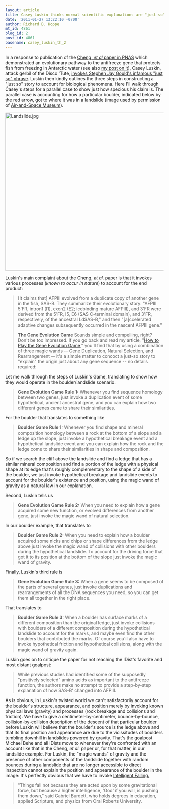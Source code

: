 ```yaml
---
layout: article
title: Casey Luskin thinks normal scientific explanations are "just so" stories
date: '2011-01-27 13:22:10 -0700'
author: Richard B. Hoppe
mt_id: 4861
blog_id: 2
post_id: 4861
basename: casey_luskin_th_2
---
```

In a response to publication of the [Cheng, _et al_ paper in PNAS](http://www.pnas.org/content/107/50/21593.abstract?sid=c12a7d0a-07fd-4458-851d-d83bd7210112) which demonstrated an evolutionary pathway to the antifreeze gene that protects fish from freezing in Antarctic water (see also [my post on it](http://pandasthumb.org/archives/2011/01/gene-duplicatio-1.html)), Casey Luskin, attack gerbil of the Disco 'Tute, [ invokes Stephen Jay Gould's infamous "just so" phrase](http://www.evolutionnews.org/2011/01/a_fishy_story_about_antifreeze043141.html).  Luskin then kindly outlines the three steps in constructing a "just so" story to account for biological phenomena.  Here I'll walk through Casey's steps for a parallel case to show just how specious his claim is.  The parallel case is accounting for how a particular boulder, indicated below by the red arrow, got to where it was in a landslide (image used by permission of [Air-and-Space Museum](http://www.air-and-space.com/home.htm)).

<img src="{{ site.baseurl }}/uploads/2011/Landslide.jpg" alt="Landslide.jpg" width="756" height="501" />

Luskin's main complaint about the Cheng, _et al._ paper is that it invokes various processes (_known to occur in nature_) to account for the end product:

> \[It claims that\] AFPIII evolved from a duplicate copy of another gene in the fish, SAS-B. They summarize their evolutionary story: "AFPIII 5'FR, intron1 (I1), exon2 (E2; icebinding mature AFPIII), and 3'FR were derived from the 5'FR, I5, E6 (SAS C-terminal domain), and 3'FR, respectively, of the ancestral LdSAS-B," and then "\[a\]ccelerated adaptive changes subsequently occurred in the nascent AFPIII gene."
> 
> **The Gene Evolution Game**
> Sounds simple and compelling, right? Don't be too impressed. If you go back and read my article, "[How to Play the Gene Evolution Game](http://www.evolutionnews.org/2010/02/how_to_play_the_gene_evolution032141.html)," you'll find that by using a combination of three magic wands -- Gene Duplication, Natural Selection, and Rearrangement -- it's a simple matter to concoct a just-so story to "explain" the origin just about any gene sequence -- no details required:

Let me walk through the steps of Luskin's Game, translating to show how they would operate in the boulder/landslide scenario.

> **Gene Evolution Game Rule 1:** Whenever you find sequence homology between two genes, just invoke a duplication event of some hypothetical, ancient ancestral gene, and you can explain how two different genes came to share their similarities.

For the boulder that translates to something like

> **Boulder Game Rule 1:** Whenever you find shape and mineral composition homology between a rock at the bottom of a slope and a ledge up the slope, just invoke a hypothetical breakage event and a hypothetical landslide event and you can explain how the rock and the ledge come to share their similarities in shape and composition.

So if we search the cliff above the landslide and find a ledge that has a similar mineral composition and find a portion of the ledge with a physical shape at its edge that's roughly complementary to the shape of a side of the boulder, we just invoke  hypothetical breakage and landslide events to account for the boulder's existence and position, using the magic wand of gravity as a natural law in our explanation.

Second, Luskin tells us 

> **Gene Evolution Game Rule 2:** When you need to explain how a gene acquired some new function, or evolved differences from another gene, just invoke the magic wand of natural selection. 

In our boulder example, that translates to

> **Boulder Game Rule 2:** When you need to explain how a boulder acquired some nicks and chips or shape differences from the ledge above just invoke the magic wand of collisions with other boulders during the hypothetical landslide.  To account for the driving force that got it to its position at the bottom of the slope just invoke the magic wand of gravity.

Finally, Luskin's third rule is

> **Gene Evolution Game Rule 3:** When a gene seems to be composed of the parts of several genes, just invoke duplications and rearrangements of all the DNA sequences you need, so you can get them all together in the right place.

That translates to

> **Boulder Game Rule 3:** When a boulder has surface marks of a different composition than the original ledge, just invoke collisions with boulders of a different composition during the hypothetical landslide to account for the marks, and maybe even find the other boulders that contributed the marks.  Of course you'll also have to invoke hypothetical friction and hypothetical collisions, along with the magic wand of gravity again.

Luskin goes on to critique the paper for not reaching the IDist's favorite and most distant goalpost:

> While previous studies had identified some of the supposedly "positively selected" amino acids as important to the antifreeze function, the authors make no attempt to provide a step-by-step explanation of how SAS-B' changed into AFPIII. 

As is obvious, in Luskin's twisted world we can't satisfactorily account for the boulder's structure, appearance, and position merely by invoking known physical laws (gravity) and processes (rock breakage and collisions and friction).  We have to give a centimeter-by-centimeter, bounce-by-bounce, collision-by-collision description of the descent of that particular boulder before Luskin will believe that the boulder's source is the ledge above and that its final position and appearance are due to the vicissitudes of boulders tumbling downhill in landslides powered by gravity.  That's the goalpost Michael Behe and all IDists move to whenever they're confronted with an account like that in the Cheng, _et al._ paper or, for that matter, in our landslide example.  For Luskin, the "magic wands" of gravity and the presence of other components of the landslide together with random bounces during a landslide that are no longer accessible to direct inspection cannot explain the position and appearance of the boulder in the image: It's perfectly obvious that we have to invoke [Intelligent Falling.](http://www.theonion.com/articles/evangelical-scientists-refute-gravity-with-new-int,1778/)

> "Things fall not because they are acted upon by some gravitational force, but because a higher intelligence, 'God' if you will, is pushing them down," said Gabriel Burdett, who holds degrees in education, applied Scripture, and physics from Oral Roberts University.
